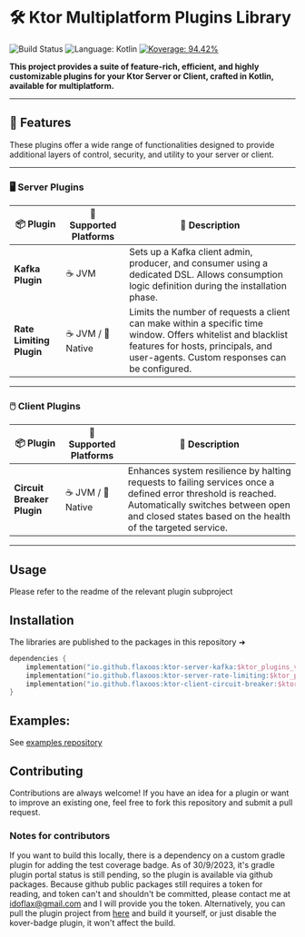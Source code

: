 # 🛠 Ktor Multiplatform Plugins Library
![Build Status](https://github.com/flaxoos/flax-ktor-plugins/actions/workflows/build-and-publish-main.yml/badge.svg?event=push) ![Language: Kotlin](https://img.shields.io/github/languages/top/flaxoos/flax-ktor-plugins?color=blue&logo=kotlin) [![Koverage: 94.42%](https://img.shields.io/badge/94.42-green?logo=kotlin&label=koverage&style=flat)](file:/Users/ido/IdeaProjects/flax-ktor-plugins/build/reports/kover/html/index.html)

**This project provides a suite of feature-rich, efficient, and highly customizable plugins for your Ktor Server or Client, crafted in Kotlin, available for multiplatform.**

---

## 🌟 Features
These plugins offer a wide range of functionalities designed to provide additional layers of control, security, and utility to your server or client.

---

### 🖥️ **Server Plugins**

| 📦 Plugin              | 🎯 Supported Platforms | 📜 Description                                                                                                                                                                                       |
|------------------------|------------------------|-----------------------------------------------------------------------------------------------------------------------------------------------------------------------------------------------------|
| **Kafka Plugin**       | ☕ JVM                 | Sets up a Kafka client admin, producer, and consumer using a dedicated DSL. Allows consumption logic definition during the installation phase.                                                      |
| **Rate Limiting Plugin**| ☕ JVM / 💾 Native      | Limits the number of requests a client can make within a specific time window. Offers whitelist and blacklist features for hosts, principals, and user-agents. Custom responses can be configured. |

---

### 🖱️ **Client Plugins**

| 📦 Plugin                     | 🎯 Supported Platforms | 📜 Description                                                                                                                                                                                                     |
|-------------------------------|------------------------|-------------------------------------------------------------------------------------------------------------------------------------------------------------------------------------------------------------------|
| **Circuit Breaker Plugin**    | ☕ JVM / 💾 Native      | Enhances system resilience by halting requests to failing services once a defined error threshold is reached. Automatically switches between open and closed states based on the health of the targeted service. |

---


## Usage

Please refer to the readme of the relevant plugin subproject

## Installation
The libraries are published to the packages in this repository ➜
```kotlin
dependencies {
    implementation("io.github.flaxoos:ktor-server-kafka:$ktor_plugins_version")
    implementation("io.github.flaxoos:ktor-server-rate-limiting:$ktor_plugins_version")
    implementation("io.github.flaxoos:ktor-client-circuit-breaker:$ktor_plugins_version")
}
```

## Examples:
See [examples repository](https://github.com/Flaxoos/flax-ktor-plugins-examples)

## Contributing

Contributions are always welcome! If you have an idea for a plugin or want to improve an existing one, feel free to fork this repository and submit a pull request.

### Notes for contributors
If you want to build this locally, there is a dependency on a custom gradle plugin for adding the test coverage badge. As of 30/9/2023, it's gradle plugin portal status is still pending, so the plugin is available via github packages. Because github public packages still requires a token for reading, and token can't and shouldn't be committed, please contact me at idoflax@gmail.com and I will provide you the token. Alternatively, you can pull the plugin project from [here](https://github.com/Flaxoos/flax-gradle-plugins) and build it yourself, or just disable the kover-badge plugin, it won't affect the build.
